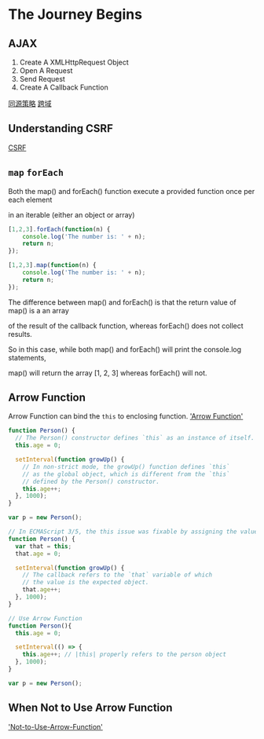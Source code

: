 # The Journey Begins

## AJAX

1. Create A XMLHttpRequest Object
2. Open A Request
3. Send Request
4. Create A Callback Function

[同源策略]('https://developer.mozilla.org/zh-CN/docs/Web/Security/Same-origin_policy')
[跨域]('https://developer.mozilla.org/zh-CN/docs/Web/HTTP/Access_control_CORS')

## Understanding CSRF
[CSRF]('https://github.com/pillarjs/understanding-csrf')

## `map` `forEach`
Both the map() and forEach() function execute a provided function once per each element

in an iterable (either an object or array)

```js
[1,2,3].forEach(function(n) {
    console.log('The number is: ' + n);
    return n;
});

[1,2,3].map(function(n) {
    console.log('The number is: ' + n);
    return n;
});
```

The difference between map() and forEach() is that the return value of map() is a an array

of the result of the callback function, whereas forEach() does not collect results.

So in this case, while both map() and forEach() will print the console.log statements,

map() will return the array [1, 2, 3] whereas forEach() will not.

## Arrow Function
Arrow Function can bind the `this` to enclosing function. ['Arrow Function'](`https://developer.mozilla.org/en-US/docs/Web/JavaScript/Reference/Functions/Arrow_functions`)

```js
function Person() {
  // The Person() constructor defines `this` as an instance of itself.
  this.age = 0;

  setInterval(function growUp() {
    // In non-strict mode, the growUp() function defines `this` 
    // as the global object, which is different from the `this`
    // defined by the Person() constructor.
    this.age++;
  }, 1000);
}

var p = new Person();

// In ECMAScript 3/5, the this issue was fixable by assigning the value in this to a variable that could be closed over.
function Person() {
  var that = this;
  that.age = 0;

  setInterval(function growUp() {
    // The callback refers to the `that` variable of which
    // the value is the expected object.
    that.age++;
  }, 1000);
}

// Use Arrow Function
function Person(){
  this.age = 0;

  setInterval(() => {
    this.age++; // |this| properly refers to the person object
  }, 1000);
}

var p = new Person();
```

## When Not to Use Arrow Function
['Not-to-Use-Arrow-Function'](ES6+/when-not-to-use-arrow-function.html)